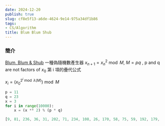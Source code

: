 ```yaml
---
date: 2024-12-20
publish: true
slug: cf8e5f13-a6de-4624-9e14-975a34df1b86
tags:
- CS/Algorithm
title: Blum Blum Shub
---
```

### 簡介

[Blum, Blum & Shub](http://www.ciphersbyritter.com/NEWS2/TESTSBBS.HTM)
一種偽隨機數產生器
$\displaystyle x_{n+1}=x_{n}^{2}{\bmod {M}}$, $M = pq$ ,  p and q are not factors of $x_{0}$
第 i 項的疊代公式

$\displaystyle x_{i}=\left(x_{0}^{2^{i}{\bmod {\lambda }}(M)}\right){\bmod {M}}$

```python
p = 11
q = 23
x = 3
for i in range(10000):
    x = (x ** 2) % (p * q)
```

```js
[9, 81, 236, 36, 31, 202, 71, 234, 108, 26, 170, 58, 75, 59, 192, 179, 163, 4, 16, 3]
```
